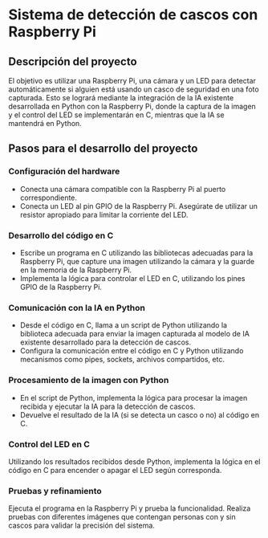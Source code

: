 # Sistema de detección de cascos con Raspberry Pi

## Descripción del proyecto
El objetivo es utilizar una Raspberry Pi, una cámara y un LED para detectar automáticamente si alguien está usando un casco de seguridad en una foto capturada. Esto se logrará mediante la integración de la IA existente desarrollada en Python con la Raspberry Pi, donde la captura de la imagen y el control del LED se implementarán en C, mientras que la IA se mantendrá en Python.

## Pasos para el desarrollo del proyecto

### Configuración del hardware

* Conecta una cámara compatible con la Raspberry Pi al puerto correspondiente.
* Conecta un LED al pin GPIO de la Raspberry Pi. Asegúrate de utilizar un resistor apropiado para limitar la corriente del LED.

### Desarrollo del código en C

* Escribe un programa en C utilizando las bibliotecas adecuadas para la Raspberry Pi, que capture una imagen utilizando la cámara y la guarde en la memoria de la Raspberry Pi.
* Implementa la lógica para controlar el LED en C, utilizando los pines GPIO de la Raspberry Pi.

### Comunicación con la IA en Python

* Desde el código en C, llama a un script de Python utilizando la biblioteca adecuada para enviar la imagen capturada al modelo de IA existente desarrollado para la detección de cascos.
* Configura la comunicación entre el código en C y Python utilizando mecanismos como pipes, sockets, archivos compartidos, etc.

### Procesamiento de la imagen con Python

* En el script de Python, implementa la lógica para procesar la imagen recibida y ejecutar la IA para la detección de cascos.
* Devuelve el resultado de la IA (si se detecta un casco o no) al código en C.

### Control del LED en C

Utilizando los resultados recibidos desde Python, implementa la lógica en el código en C para encender o apagar el LED según corresponda.

### Pruebas y refinamiento

Ejecuta el programa en la Raspberry Pi y prueba la funcionalidad.
Realiza pruebas con diferentes imágenes que contengan personas con y sin cascos para validar la precisión del sistema.
